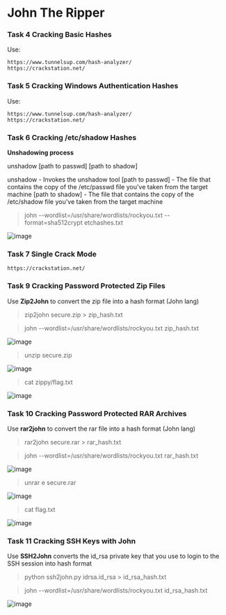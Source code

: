# John The Ripper

### Task 4 Cracking Basic Hashes

Use:
```
https://www.tunnelsup.com/hash-analyzer/
https://crackstation.net/
```

### Task 5 Cracking Windows Authentication Hashes

Use:
```
https://www.tunnelsup.com/hash-analyzer/
https://crackstation.net/
```

### Task 6 Cracking /etc/shadow Hashes

**Unshadowing process**

unshadow [path to passwd] [path to shadow]

unshadow - Invokes the unshadow tool
[path to passwd] - The file that contains the copy of the /etc/passwd file you've taken from the target machine
[path to shadow] - The file that contains the copy of the /etc/shadow file you've taken from the target machine

> john --wordlist=/usr/share/wordlists/rockyou.txt --format=sha512crypt etchashes.txt

![image](https://user-images.githubusercontent.com/44063862/159829261-05f0ccc2-2a2b-49a6-9ae1-b6ca008d6ecb.png)

### Task 7 Single Crack Mode

```
https://crackstation.net/
```

### Task 9 Cracking Password Protected Zip Files

Use **Zip2John** to convert the zip file into a hash format (John lang)

> zip2john secure.zip > zip_hash.txt

> john --wordlist=/usr/share/wordlists/rockyou.txt zip_hash.txt

![image](https://user-images.githubusercontent.com/44063862/159833276-e0a0563f-a392-4704-bcd3-d43c749072cc.png)

> unzip secure.zip 

![image](https://user-images.githubusercontent.com/44063862/159833502-4ed3b0e5-7cb9-44e5-991a-0ce0b61e7c76.png)

> cat zippy/flag.txt 

![image](https://user-images.githubusercontent.com/44063862/159833546-44104598-e237-4262-91d2-76977ebe9d58.png)

### Task 10 Cracking Password Protected RAR Archives

Use **rar2john** to convert the rar file into a hash format (John lang)

> rar2john secure.rar > rar_hash.txt

> john --wordlist=/usr/share/wordlists/rockyou.txt rar_hash.txt

![image](https://user-images.githubusercontent.com/44063862/159835172-06070867-5792-4246-8bcd-0a6579745205.png)

> unrar e secure.rar

![image](https://user-images.githubusercontent.com/44063862/159836368-c1d5be3c-da33-4ada-9634-bdf75359d85b.png)

> cat flag.txt

![image](https://user-images.githubusercontent.com/44063862/159836336-a3da5af9-32c4-48d0-a506-e8faee78c6d2.png)

### Task 11 Cracking SSH Keys with John

Use **SSH2John** converts the id_rsa private key that you use to login to the SSH session into hash format

> python ssh2john.py idrsa.id_rsa > id_rsa_hash.txt 

> john --wordlist=/usr/share/wordlists/rockyou.txt id_rsa_hash.txt

![image](https://user-images.githubusercontent.com/44063862/159837388-f08889e4-30a2-49d3-9f80-e1c0b47ca0b2.png)



